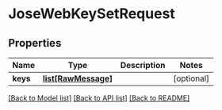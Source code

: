 # JoseWebKeySetRequest

## Properties
Name | Type | Description | Notes
------------ | ------------- | ------------- | -------------
**keys** | [**list[RawMessage]**](RawMessage.md) |  | [optional] 

[[Back to Model list]](../README.md#documentation-for-models) [[Back to API list]](../README.md#documentation-for-api-endpoints) [[Back to README]](../README.md)


